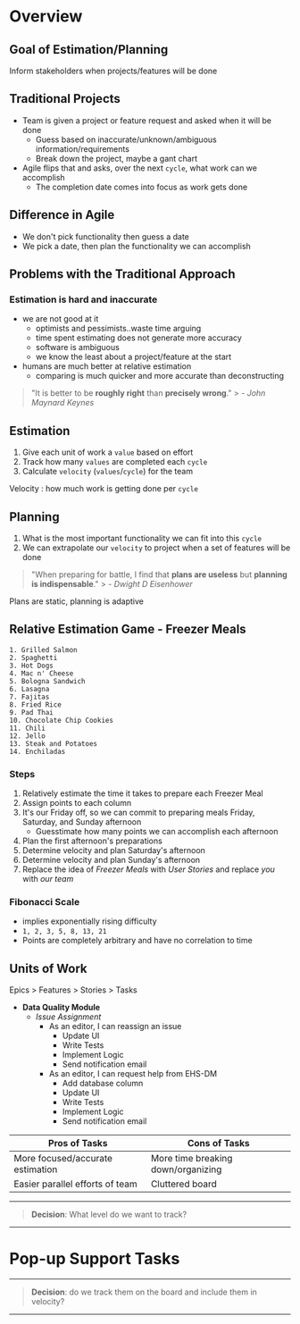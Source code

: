 # Overview

## Goal of Estimation/Planning
Inform stakeholders when projects/features will be done

## Traditional Projects
- Team is given a project or feature request and asked when it will be done
	- Guess based on inaccurate/unknown/ambiguous information/requirements
	- Break down the project, maybe a gant chart
- Agile flips that and asks, over the next `cycle`, what work can we accomplish
	- The completion date comes into focus as work gets done

## Difference in Agile
- We don't pick functionality then guess a date
- We pick a date, then plan the functionality we can accomplish

## Problems with the Traditional Approach

### Estimation is hard and inaccurate
- we are not good at it
	- optimists and pessimists..waste time arguing
	- time spent estimating does not generate more accuracy
	- software is ambiguous
	- we know the least about a project/feature at the start
- humans are much better at relative estimation
	- comparing is much quicker and more accurate than deconstructing

> "It is better to be **roughly right** than **precisely wrong**."
	> *- John Maynard Keynes*


## Estimation
1. Give each unit of work a `value` based on effort
2. Track how many `values` are completed each `cycle`
3. Calculate `velocity` (`values`/`cycle`) for the team

Velocity
: how much work is getting done per `cycle`

## Planning
1. What is the most important functionality we can fit into this `cycle`
2. We can extrapolate our `velocity` to project when a set of features will be done

> "When preparing for battle, I find that **plans are useless** but **planning is indispensable**."
	> *- Dwight D Eisenhower*

Plans are static, planning is adaptive

## Relative Estimation Game - Freezer Meals
```
1. Grilled Salmon
2. Spaghetti
3. Hot Dogs
4. Mac n' Cheese
5. Bologna Sandwich
6. Lasagna
7. Fajitas
8. Fried Rice
9. Pad Thai
10. Chocolate Chip Cookies 
11. Chili
12. Jello
13. Steak and Potatoes
14. Enchiladas 
```
### Steps
1. Relatively estimate the time it takes to prepare each Freezer Meal
2. Assign points to each column
3. It's our Friday off, so we can commit to preparing meals Friday, Saturday, and Sunday afternoon
	- Guesstimate how many points we can accomplish each afternoon
4. Plan the first afternoon's preparations
5. Determine velocity and plan Saturday's afternoon
6. Determine velocity and plan Sunday's afternoon
7. Replace the idea of *Freezer Meals* with *User Stories* and replace *you* with *our team*

### Fibonacci Scale
- implies exponentially rising difficulty
- `1, 2, 3, 5, 8, 13, 21`
- Points are completely arbitrary and have no correlation to time

## Units of Work
Epics > Features > Stories > Tasks

- **Data Quality Module**
	* *Issue Assignment*
		+ As an editor, I can reassign an issue
			+ Update UI
			+ Write Tests
			+ Implement Logic
			+ Send notification email
		+ As an editor, I can request help from EHS-DM
			+ Add database column
			+ Update UI
			+ Write Tests
			+ Implement Logic
			+ Send notification email



|Pros of Tasks|Cons of Tasks|
|----|----|
|More focused/accurate estimation|More time breaking down/organizing|
|Easier parallel efforts of team|Cluttered board|
---
> **Decision**: What level do we want to track?
---

	
# Pop-up Support Tasks
---
> **Decision**: do we track them on the board and include them in velocity?
---

<!--stackedit_data:
eyJoaXN0b3J5IjpbLTIxMDE2NTQwMDAsMTk1NTE0ODQ2MSwtOT
M1Njg5MDI4LC0xMjUxMTY5NjY0LC0yNDQwMDMyMzgsLTI1Nzc5
MTEzMCw1ODUzNjQwNCwxNjM5NTAzNTg0LC0yMTgwNDYzMjMsLT
EzMDQwNDY5NzEsMTI4Njc0NTUwNCwtNjgyODA0NjksLTExMzIy
OTM1MDAsMjk2Mzc5NjQwLC0xMzA0MzI4Mzk0LDE0OTQ4NzgyND
gsOTc1NTc1NjkwLDI3ODExMzYyMCwxMTI0MzA0NzkxLDE4MzE2
NTgwMDldfQ==
-->